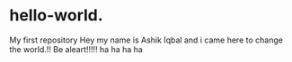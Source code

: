 # hello-world.
My first repository
Hey my name is Ashik Iqbal and i came here to change the world.!!
Be aleart!!!!!
ha ha ha ha   
